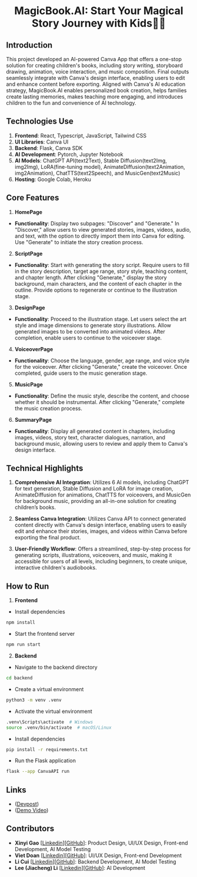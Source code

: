<h1 align="center">MagicBook.AI: Start Your Magical Story Journey with Kids🔮🌈</h1>

## **Introduction**

This project developed an AI-powered Canva App that offers a one-stop solution for creating children's books, including story writing, storyboard drawing, animation, voice interaction, and music composition. Final outputs seamlessly integrate with Canva's design interface, enabling users to edit and enhance content before exporting. Aligned with Canva's AI education strategy, MagicBook.AI enables personalized book creation, helps families create lasting memories, makes teaching more engaging, and introduces children to the fun and convenience of AI technology.

## **Technologies Use**
1. **Frontend**: React, Typescript, JavaScript, Tailwind CSS
2. **UI Libraries**: Canva UI
3. **Backend**: Flask, Canva SDK
4. **AI Development**: Pytorch, Jupyter Notebook
5. **AI Models**: ChatGPT API(text2Text), Stable Diffusion(text2Img, img2Img), LoRA(fine-tuning model), AnimateDiffusion(text2Animation, img2Animation), ChatTTS(text2Speech), and MusicGen(text2Music)
6. **Hosting**: Google Colab, Heroku

## **Core Features**

1. **HomePage**

- **Functionality**: Display two subpages: "Discover" and "Generate." In "Discover," allow users to view generated stories, images, videos, audio, and text, with the option to directly import them into Canva for editing. Use "Generate" to initiate the story creation process.

2. **ScriptPage**

- **Functionality**: Start with generating the story script. Require users to fill in the story description, target age range, story style, teaching content, and chapter length. After clicking "Generate," display the story background, main characters, and the content of each chapter in the outline. Provide options to regenerate or continue to the illustration stage.
  
3. **DesignPage**

- **Functionality**: Proceed to the illustration stage. Let users select the art style and image dimensions to generate story illustrations. Allow generated images to be converted into animated videos. After completion, enable users to continue to the voiceover stage.

4. **VoiceoverPage**

- **Functionality**: Choose the language, gender, age range, and voice style for the voiceover. After clicking "Generate," create the voiceover. Once completed, guide users to the music generation stage.

5. **MusicPage**

- **Functionality**: Define the music style, describe the content, and choose whether it should be instrumental. After clicking "Generate," complete the music creation process.

6. **SummaryPage**

- **Functionality**: Display all generated content in chapters, including images, videos, story text, character dialogues, narration, and background music, allowing users to review and apply them to Canva's design interface.

## Technical Highlights

1. **Comprehensive AI Integration**: Utilizes 6 AI models, including ChatGPT for text generation, Stable Diffusion and LoRA for image creation, AnimateDiffusion for animations, ChatTTS for voiceovers, and MusicGen for background music, providing an all-in-one solution for creating children’s books.

2. **Seamless Canva Integration**: Utilizes Canva API to connect generated content directly with Canva's design interface, enabling users to easily edit and enhance their stories, images, and videos within Canva before exporting the final product.

3. **User-Friendly Workflow**: Offers a streamlined, step-by-step process for generating scripts, illustrations, voiceovers, and music, making it accessible for users of all levels, including beginners, to create unique, interactive children's audiobooks.

## How to Run

1. **Frontend**

- Install dependencies

```bash
npm install
```

- Start the frontend server

```bash
npm run start
```

2. **Backend**

- Navigate to the backend directory

```bash
cd backend
```

- Create a virtual environment

```bash
python3 -m venv .venv
```

- Activate the virtual environment

```bash
.venv\Scripts\activate  # Windows
source .venv/bin/activate  # macOS/Linux
```

- Install dependencies

```bash
pip install -r requirements.txt
```

- Run the Flask application

```bash
flask --app CanvaAPI run
```

## Links

- ([Devpost](https://youtu.be/8D57UD3cWfo?si=xhHj6ELR5Tlrhy4y))
- ([Demo Video](https://youtu.be/8D57UD3cWfo?si=xhHj6ELR5Tlrhy4y))

## Contributors

- **Xinyi Gao** [[Linkedin](https://www.linkedin.com/in/xinyi-gao-cn/)][[GitHub](https://github.com/Joan-gao)]: Product Design, UI/UX Design, Front-end Development, AI Model Testing
- **Viet Doan** [[Linkedin](https://www.linkedin.com/in/viet-doan-vqd/)][[GitHub](https://github.com/viet-doan)]: UI/UX Design, Front-end Development
- **Li Cui** [[Linkedin](https://www.linkedin.com/in/li-cui-73809027b)][[GitHub](https://github.com/amandaliberaann)]: Backend Development, AI Model Testing
- **Lee (Jiacheng) Li** [[Linkedin](https://www.linkedin.com/in/jiacheng-li-b17b41242/)][[GitHub](https://github.com/ljc0359)]: AI Development
